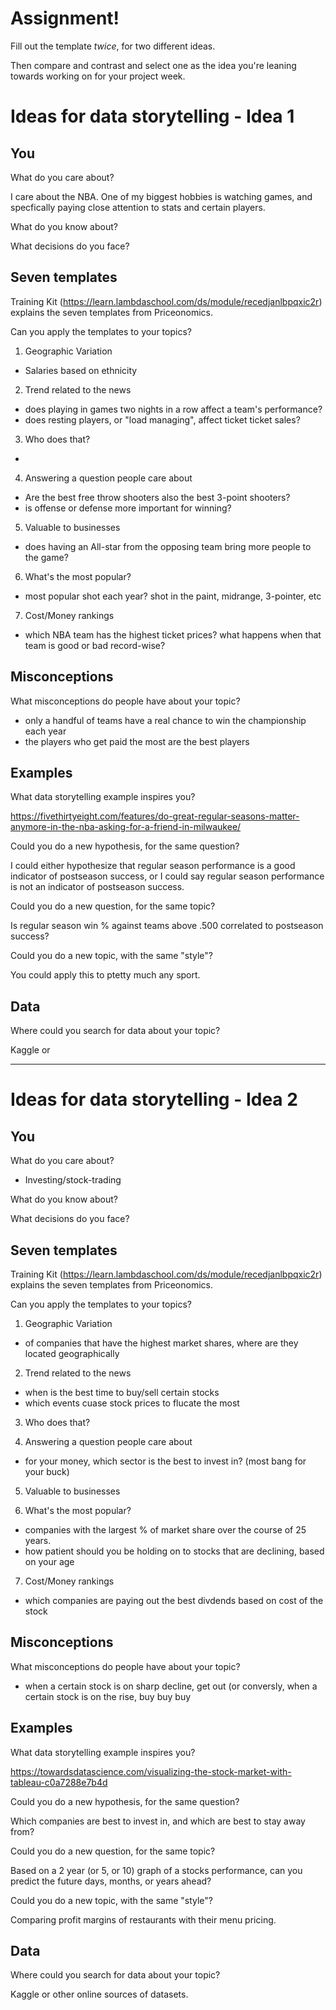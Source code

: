 # Assignment!

Fill out the template *twice*, for two different ideas.

Then compare and contrast and select one as the idea you're leaning towards
working on for your project week.


# Ideas for data storytelling - Idea 1

## You

What do you care about?

I care about the NBA. One of my biggest hobbies is watching games, and specfically paying close attention to stats and certain players.

What do you know about?


What decisions do you face?


## Seven templates

Training Kit (https://learn.lambdaschool.com/ds/module/recedjanlbpqxic2r) explains the seven templates from Priceonomics.

Can you apply the templates to your topics? 

1. Geographic Variation

- Salaries based on ethnicity

2. Trend related to the news

- does playing in games two nights in a row affect a team's performance?
- does resting players, or "load managing", affect ticket ticket sales?

3. Who does that?

- 

4. Answering a question people care about

- Are the best free throw shooters also the best 3-point shooters?
- is offense or defense more important for winning?

5. Valuable to businesses

- does having an All-star from the opposing team bring more people to the game?

6. What's the most popular?

- most popular shot each year? shot in the paint, midrange, 3-pointer, etc

7. Cost/Money rankings

- which NBA team has the highest ticket prices? what happens when that team is good or bad record-wise?

## Misconceptions

What misconceptions do people have about your topic?

- only a handful of teams have a real chance to win the championship each year
- the players who get paid the most are the best players

## Examples

What data storytelling example inspires you?

https://fivethirtyeight.com/features/do-great-regular-seasons-matter-anymore-in-the-nba-asking-for-a-friend-in-milwaukee/

Could you do a new hypothesis, for the same question?

I could either hypothesize that regular season performance is a good indicator of postseason success, or I could say regular season performance is not an indicator of postseason success.

Could you do a new question, for the same topic?

Is regular season win % against teams above .500 correlated to postseason success?

Could you do a new topic, with the same "style"?

You could apply this to ptetty much any sport. 

## Data

Where could you search for data about your topic?

Kaggle or 

---

# Ideas for data storytelling - Idea 2

## You

What do you care about?

- Investing/stock-trading

What do you know about?


What decisions do you face?


## Seven templates

Training Kit (https://learn.lambdaschool.com/ds/module/recedjanlbpqxic2r) explains the seven templates from Priceonomics.

Can you apply the templates to your topics? 

1. Geographic Variation

- of companies that have the highest market shares, where are they located geographically

2. Trend related to the news

- when is the best time to buy/sell certain stocks
- which events cuase stock prices to flucate the most

3. Who does that?


4. Answering a question people care about

- for your money, which sector is the best to invest in? (most bang for your buck)

5. Valuable to businesses


6. What's the most popular?

- companies with the largest % of market share over the course of 25 years.
- how patient should you be holding on to stocks that are declining, based on your age

7. Cost/Money rankings

- which companies are paying out the best divdends based on cost of the stock

## Misconceptions

What misconceptions do people have about your topic?

- when a certain stock is on sharp decline, get out (or conversly, when a certain stock is on the rise, buy buy buy

## Examples

What data storytelling example inspires you?

https://towardsdatascience.com/visualizing-the-stock-market-with-tableau-c0a7288e7b4d

Could you do a new hypothesis, for the same question?

Which companies are best to invest in, and which are best to stay away from?

Could you do a new question, for the same topic?

Based on a 2 year (or 5, or 10) graph of a stocks performance, can you predict the future days, months, or years ahead?

Could you do a new topic, with the same "style"?

Comparing profit margins of restaurants with their menu pricing.


## Data

Where could you search for data about your topic?

Kaggle or other online sources of datasets.
